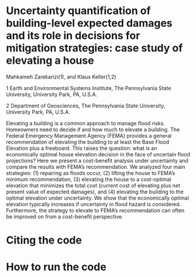 # Uncertainty quantification of building-level expected damages and its role in decisions for mitigation strategies: case study of elevating a house

Mahkameh Zarekarizi(1), and Klaus Keller(1,2)

1 Earth and Environmental Systems Institute, The Pennsylvania State University, University Park, PA, U.S.A. 

2 Department of Geosciences, The Pennsylvania State University, University Park, PA, U.S.A. 

Elevating a building is a common approach to manage flood risks. Homeowners need to decide if and how much to elevate a building. The Federal Emergency Management Agency (FEMA) provides a general recommendation of elevating the building to at least the Base Flood Elevation plus a freeboard. This raises the question: what is an economically optimal house elevation decision in the face of uncertain flood projections? Here we present a cost-benefit analysis under uncertainty and compare the results with FEMA’s recommendation. We analyzed four main strategies: (1) repairing as floods occur, (2) lifting the house to FEMA’s minimum recommendation, (3) elevating the house to a cost-optimal elevation that minimizes the total cost (current cost of elevating plus net present value of expected damages), and (4) elevating the building to the optimal elevation under uncertainty. We show that the economically optimal elevation typically increases if uncertainty in flood hazard is considered.  Furthermore,  the strategy to elevate to FEMA’s recommendation can often be improved on from a cost-benefit perspective. 

# Citing the code

# How to run the code 

 
